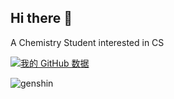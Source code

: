 ## Hi there 👋

<!--
**Chr0n0stasis/Chr0n0stasis** is a ✨ _special_ ✨ repository because its `README.md` (this file) appears on your GitHub profile.

Here are some ideas to get you started:

- 🔭 I’m currently working on ...
- 🌱 I’m currently learning ...
- 👯 I’m looking to collaborate on ...
- 🤔 I’m looking for help with ...
- 💬 Ask me about ...
- 📫 How to reach me: ...
- 😄 Pronouns: ...
- ⚡ Fun fact: ...
-->
A Chemistry Student interested in CS

[![我的 GitHub 数据](https://github-readme-stats.vercel.app/api?username=Chr0n0stasis)]()

![genshin](https://ys.himiku.com/rand/276247424.png)
